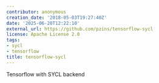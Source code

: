 ```yaml
---
contributor: anonymous
creation_date: '2018-05-03T19:27:40Z'
date: '2025-06-20T12:22:10'
external_url: https://github.com/pzins/tensorflow-sycl
license: Apache License 2.0
tags:
- sycl
- tensorflow
title: tensorflow-sycl
---
```


Tensorflow with SYCL backend
